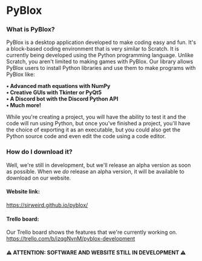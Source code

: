 # PyBlox

### What is PyBlox?
PyBlox is a desktop application developed to make coding easy and fun. It's a block-based coding environment that is very similar to Scratch. It is currently being developed using the Python programming language. Unlike Scratch, you aren't limited to making games with PyBlox. Our library allows PyBlox users to install Python libraries and use them to make programs with PyBlox like:  
  
**• Advanced math equations with NumPy**  
**• Creative GUIs with Tkinter or PyQt5**  
**• A Discord bot with the Discord Python API**  
**• Much more!**  

While you're creating a project, you will have the ability to test it and the code will run using Python, but once you've finished a project, you'll have the choice of exporting it as an executable, but you could also get the Python source code and even edit the code using a code editor.

### How do I download it?
Well, we're still in development, but we'll release an alpha version as soon as possible. When we *do* release an alpha version, it will be available to download on our website.

#### Website link:
https://sirweird.github.io/pyblox/  

#### Trello board:
Our Trello board shows the features that we're currently working on.  
https://trello.com/b/izqgNvnM/pyblox-development

#### ⚠️ ATTENTION: SOFTWARE AND WEBSITE STILL IN DEVELOPMENT ⚠️
